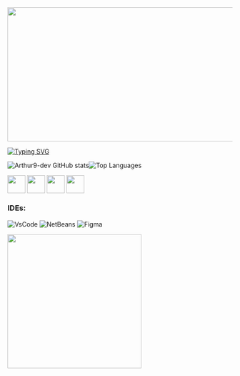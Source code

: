 <div style="width: 100%; overflow: hidden;">
    <img src="https://i.giphy.com/media/v1.Y2lkPTc5MGI3NjExNm4wYWNqaDBrNXd3bWE4ejZud2gycmRieTZqZWxqN2t4MnhhNDh1ZiZlcD12MV9pbnRlcm5hbF9naWZfYnlfaWQmY3Q9Zw/4ExWdLKTCaz16/giphy.gif" style="width: 20000px; height: 300px;" />
</div>
 
 [![Typing SVG](https://readme-typing-svg.demolab.com?font=Fira+Code&pause=1000&color=17B317&background=FFFFFF00&width=435&lines=ola+eu+me+chamo+Arthur!+;tenho+15+Anos++;Sou+estudante+de+DS)](https://git.io/typing-svg)
<div style="display: flex; flex-direction: row; align-items: center;">
  <img src="https://github-readme-stats.vercel.app/api?username=Arthur9-dev&icons=true&theme=transparent&hide_border=true" alt="Arthur9-dev GitHub stats" style="max-width: 50%;"/>
  <img src="https://github-readme-stats.vercel.app/api/top-langs/?username=Arthur9-dev&layout=compact&theme=transparent&hide_border=true&langs_count=10&custom_title=Top%20Languages" alt="Top Languages" style="max-width: 50%;"/>
</div>

<p>
  <img src="https://cdn.jsdelivr.net/gh/devicons/devicon@latest/icons/html5/html5-original-wordmark.svg" width="40" style="display: inline-block; vertical-align: middle;" />
  <img src="https://cdn.jsdelivr.net/gh/devicons/devicon@latest/icons/css3/css3-original-wordmark.svg" width="40" style="display: inline-block; vertical-align: middle;" />
  <img src="https://cdn.jsdelivr.net/gh/devicons/devicon@latest/icons/java/java-original-wordmark.svg" width="40" style="display: inline-block; vertical-align: middle;" />
  <img src="https://cdn.jsdelivr.net/gh/devicons/devicon@latest/icons/javascript/javascript-original.svg" width="40" style="display: inline-block; vertical-align: middle;" />
</p>

### IDEs:
<p>
  <img align="center" alt="VsCode" src="https://img.shields.io/badge/Visual%20Studio%20Code-0078d7.svg?style=for-the-badge&logo=visual-studio-code&logoColor=white"/>
 <img align="center" alt="NetBeans" src="https://img.shields.io/badge/NetBeansIDE-1B6AC6.svg?style=for-the-badge&logo=apache-netbeans-ide&logoColor=white"/>
 <img align="center" alt="Figma" src="https://img.shields.io/badge/figma-%23F24E1E.svg?style=for-the-badge&logo=figma&logoColor=white"/>
</p>

<div align="left">
   <div align="left">
  <img src="https://github.com/user-attachments/assets/51fc98c9-3aff-45a1-a3ae-4cf9a4652072"  style="width: 300px;" />
</div>
